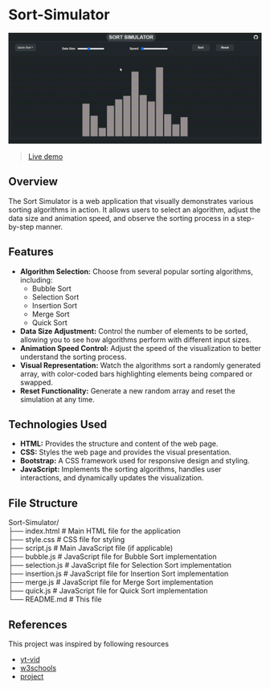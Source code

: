 # Sort-Simulator
![Project Image](https://github.com/codefromsun/Sort-Simulator/blob/main/project.gif)
> [Live demo](https://codefromsun.github.io/Sort-Simulator/)

## Overview

The Sort Simulator is a web application that visually demonstrates various sorting algorithms in action. It allows users to select an algorithm, adjust the data size and animation speed, and observe the sorting process in a step-by-step manner. 

## Features

*   **Algorithm Selection:** Choose from several popular sorting algorithms, including:
    *   Bubble Sort
    *   Selection Sort
    *   Insertion Sort
    *   Merge Sort
    *   Quick Sort
*   **Data Size Adjustment:** Control the number of elements to be sorted, allowing you to see how algorithms perform with different input sizes.
*   **Animation Speed Control:** Adjust the speed of the visualization to better understand the sorting process.
*   **Visual Representation:** Watch the algorithms sort a randomly generated array, with color-coded bars highlighting elements being compared or swapped.
*   **Reset Functionality:** Generate a new random array and reset the simulation at any time.

## Technologies Used

*   **HTML:** Provides the structure and content of the web page.
*   **CSS:** Styles the web page and provides the visual presentation.
*   **Bootstrap:** A CSS framework used for responsive design and styling.
*   **JavaScript:** Implements the sorting algorithms, handles user interactions, and dynamically updates the visualization.

## File Structure
Sort-Simulator/<br>
├── index.html # Main HTML file for the application<br>
├── style.css # CSS file for styling<br>
├── script.js # Main JavaScript file (if applicable)<br>
├── bubble.js # JavaScript file for Bubble Sort implementation<br>
├── selection.js # JavaScript file for Selection Sort implementation<br>
├── insertion.js # JavaScript file for Insertion Sort implementation<br>
├── merge.js # JavaScript file for Merge Sort implementation<br>
├── quick.js # JavaScript file for Quick Sort implementation<br>
└── README.md # This file

## References

This project was inspired by following resources 

- [yt-vid](https://youtu.be/_AwSlHlpFuc?si=XxTdD71147OvL0ej)
- [w3schools](https://www.w3schools.com/dsa/dsa_algo_bubblesort.php)
- [project](https://github.com/sgoel1220/sorting-visualizer)

